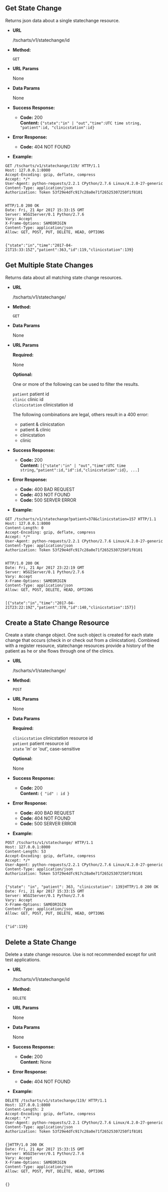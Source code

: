 **Get State Change**
----
  Returns json data about a single statechange resource. 

* **URL**

  /tscharts/v1/statechange/id

* **Method:**

  `GET`
  
*  **URL Params**

   None

* **Data Params**

  None

* **Success Response:**

  * **Code:** 200 <br />
    **Content:** `{"state":"in" | "out","time":UTC time string, "patient":id, "clinicstation":id}`
 
* **Error Response:**

  * **Code:** 404 NOT FOUND

* **Example:**

```
GET /tscharts/v1/statechange/119/ HTTP/1.1
Host: 127.0.0.1:8000
Accept-Encoding: gzip, deflate, compress
Accept: */*
User-Agent: python-requests/2.2.1 CPython/2.7.6 Linux/4.2.0-27-generic
Content-Type: application/json
Authorization: Token 53f29e4dfc917c28a0e71f26525307250f1f8101


HTTP/1.0 200 OK
Date: Fri, 21 Apr 2017 15:33:15 GMT
Server: WSGIServer/0.1 Python/2.7.6
Vary: Accept
X-Frame-Options: SAMEORIGIN
Content-Type: application/json
Allow: GET, POST, PUT, DELETE, HEAD, OPTIONS


{"state":"in","time":"2017-04-21T15:33:15Z","patient":363,"id":119,"clinicstation":139}
```
  
**Get Multiple State Changes**
----
  Returns data about all matching state change resources.

* **URL**

  /tscharts/v1/statechange/

* **Method:**

  `GET`
  
*  **Data Params**

   None

* **URL Params**

   **Required:**

   None
 

   **Optional:**
 
   One or more of the following can be used to filter the results. 

   `patient` patient id<br />
   `clinic` clinic id<br />
   `clinicstation` clinicstation id<br />

    The following combinations are legal, others result in a 400 error:

    * patient & clinicstation
    * patient & clinic
    * clinicstation
    * clinic

* **Success Response:**

  * **Code:** 200 <br />
    **Content:** `[{"state":"in" | "out","time":UTC time string,"patient":id,"id":id,"clinicstation":id}, ...]`
 
* **Error Response:**

  * **Code:** 400 BAD REQUEST<br />
  * **Code:** 403 NOT FOUND<br />
  * **Code:** 500 SERVER ERROR

* **Example:**

```
GET /tscharts/v1/statechange?patient=378&clinicstation=157 HTTP/1.1
Host: 127.0.0.1:8000
Content-Length: 0
Accept-Encoding: gzip, deflate, compress
Accept: */*
User-Agent: python-requests/2.2.1 CPython/2.7.6 Linux/4.2.0-27-generic
Content-Type: application/json
Authorization: Token 53f29e4dfc917c28a0e71f26525307250f1f8101


HTTP/1.0 200 OK
Date: Fri, 21 Apr 2017 23:22:19 GMT
Server: WSGIServer/0.1 Python/2.7.6
Vary: Accept
X-Frame-Options: SAMEORIGIN
Content-Type: application/json
Allow: GET, POST, DELETE, HEAD, OPTIONS


[{"state":"in","time":"2017-04-21T23:22:19Z","patient":378,"id":140,"clinicstation":157}]
```
  
**Create a State Change Resource**
----
  Create a state change object. One such object is created for each state
  change that occurs (check in or check out from a clinicstation). Combined
  with a register resource, statechange resources provide a history of the
  patient as he or she flows through one of the clinics.

* **URL**

  /tscharts/v1/statechange/

* **Method:**

  `POST`
  
*  **URL Params**

   None

* **Data Params**

   **Required:**
 
   `clinicstation` clinicstation resource id<br />
   `patient` patient resource id<br />
   `state` 'in' or 'out', case-sensitive<br />

   **Optional:**

   None 

* **Success Response:**

  * **Code:** 200 <br />
    **Content:** `{ "id" : id }`
 
* **Error Response:**

  * **Code:** 400 BAD REQUEST<br />
  * **Code:** 404 NOT FOUND<br />
  * **Code:** 500 SERVER ERROR

* **Example:**

```
POST /tscharts/v1/statechange/ HTTP/1.1
Host: 127.0.0.1:8000
Content-Length: 53
Accept-Encoding: gzip, deflate, compress
Accept: */*
User-Agent: python-requests/2.2.1 CPython/2.7.6 Linux/4.2.0-27-generic
Content-Type: application/json
Authorization: Token 53f29e4dfc917c28a0e71f26525307250f1f8101


{"state": "in", "patient": 363, "clinicstation": 139}HTTP/1.0 200 OK
Date: Fri, 21 Apr 2017 15:33:15 GMT
Server: WSGIServer/0.1 Python/2.7.6
Vary: Accept
X-Frame-Options: SAMEORIGIN
Content-Type: application/json
Allow: GET, POST, PUT, DELETE, HEAD, OPTIONS


{"id":119}
```

**Delete a State Change**
----
  Delete a state change resource. Use is not recommended except for unit test applications.

* **URL**

  /tscharts/v1/statechange/id

* **Method:**

  `DELETE`
  
*  **URL Params**

   None

* **Data Params**

  None

* **Success Response:**

  * **Code:** 200 <br />
    **Content:** None
 
* **Error Response:**

  * **Code:** 404 NOT FOUND

* **Example:**

```
DELETE /tscharts/v1/statechange/119/ HTTP/1.1
Host: 127.0.0.1:8000
Content-Length: 2
Accept-Encoding: gzip, deflate, compress
Accept: */*
User-Agent: python-requests/2.2.1 CPython/2.7.6 Linux/4.2.0-27-generic
Content-Type: application/json
Authorization: Token 53f29e4dfc917c28a0e71f26525307250f1f8101


{}HTTP/1.0 200 OK
Date: Fri, 21 Apr 2017 15:33:15 GMT
Server: WSGIServer/0.1 Python/2.7.6
Vary: Accept
X-Frame-Options: SAMEORIGIN
Content-Type: application/json
Allow: GET, POST, PUT, DELETE, HEAD, OPTIONS


{}
```

